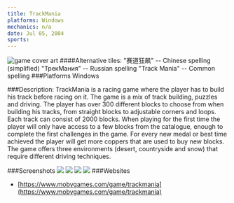 ```yaml
---
title: TrackMania
platforms: Windows
mechanics: n/a
date: Jul 05, 2004  
sports: 
---
```

![game cover art](https://www.mobygames.com/images/covers/s/69975-trackmania-windows-front-cover.jpg "Logo")
####Alternative tiles:
"赛道狂飙" -- Chinese spelling (simplified)
"ТрекМания" -- Russian spelling
"Track Mania" -- Common spelling
###Platforms
Windows

###Description: 
TrackMania is a racing game where the player has to build his track before racing on it. The game is a mix of track building, puzzles and driving. The player has over 300 different blocks to choose from when building his tracks, from straight blocks to adjustable corners and loops. Each track can consist of 2000 blocks. When playing for the first time the player will only have access to a few blocks from the catalogue, enough to complete the first challenges in the game. For every new medal or best time achieved the player will get more coppers that are used to buy new blocks. The game offers three environments (desert, countryside and snow) that require different driving techniques.


###Screenshots
<a target="_blank" href="https://www.mobygames.com/images/shots/s/72520-trackmania-windows-screenshot-nose-camera.jpg"><img src="https://www.mobygames.com/images/shots/s/72520-trackmania-windows-screenshot-nose-camera.jpg"/></a>
<a target="_blank" href="https://www.mobygames.com/images/shots/s/165632-trackmania-windows-screenshot-editing-a-track.jpg"><img src="https://www.mobygames.com/images/shots/s/165632-trackmania-windows-screenshot-editing-a-track.jpg"/></a>
<a target="_blank" href="https://www.mobygames.com/images/shots/s/72522-trackmania-windows-screenshot-me-and-the-ghost.jpg"><img src="https://www.mobygames.com/images/shots/s/72522-trackmania-windows-screenshot-me-and-the-ghost.jpg"/></a>
<a target="_blank" href="https://www.mobygames.com/images/shots/s/72519-trackmania-windows-screenshot-start.jpg"><img src="https://www.mobygames.com/images/shots/s/72519-trackmania-windows-screenshot-start.jpg"/></a>
###Websites
* [https://www.mobygames.com/game/trackmania](https://www.mobygames.com/game/trackmania)